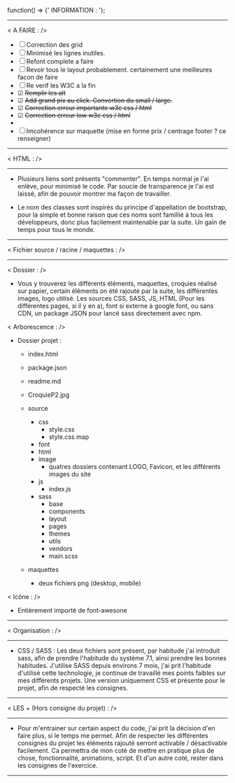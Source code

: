 function() => {' INFORMATION : '};


___________________________________________

< A FAIRE : />

- ☐ Correction des grid
- ☐ Minimisé les lignes inutiles. 
- ☐ Refont complete a faire  
- ☐ Revoir tous le layout probablement. certainement une meilleures facon de faire
- ☐ Re verif les W3C a la fin
- ☑ <del> Remplir les alt </del> 
- ☑ <del> Add grand pix au click. Convertion du small / large. </del>
- ☑ <del> Correction erreur importante w3c css / html </del>
- ☑ <del> Correction erreur low w3c css / html  </del>
-
- ☐ Imcohérence sur maquette (mise en forme prix / centrage footer ? ce renseigner)
___________________________________________

< HTML : /> 
___________________________________________

- Plusieurs liens sont présents "commenter". En temps normal je l'ai enlève, pour minimisé le code. Par soucie de transparence je l'ai est laissé, afin de pouvoir montrer ma façon de travailler.


- Le nom des classes sont inspirés du principe d'appellation de bootstrap, pour la simple et bonne raison que ces noms sont famillié à tous les développeurs, donc plus facilement maintenable par la suite. Un gain de temps pour tous le monde.

___________________________________________

< Fichier source / racine / maquettes : />
__________________________________________

< Dossier : />

- Vous y trouverez les différents éléments, maquettes, croquies réalisé sur papier, certain éléments on été rajouté par la suite, les différentes images, logo utilisé. Les sources CSS, SASS, JS, HTML (Pour les différentes pages, si il y en a), font si externe à google font, ou sans CDN, un package JSON pour lancé sass directement avec npm.


< Arborescence : />

- Dossier projet : 

    - index.html
    - package.json
    - readme.md
    - CroquieP2.jpg

    - source
        - css
            - style.css
            - style.css.map
        - font
        - html
        - image
            - quatres dossiers contenant LOGO, Favicon, et les différents images du site
        - js
            - index.js
        - sass
            - base
            - components
            - layout
            - pages
            - themes
            - utils 
            - vendors
            - main.scss
        
    - maquettes
        - deux fichiers png (desktop, mobile)


< Icône : />

- Entièrement importé de font-awesone 
_________________________________________

< Organisation : />
___________________________________________

- CSS / SASS : Les deux fichiers sont présent, par habitude j'ai introduit sass, afin de prendre l'habitude du système 7.1, ainsi prendre les bonnes habitudes. J'utilise SASS depuis environs 7 mois, j'ai prit l'habitude d'utilisé cette technologie, je continue de travaillé mes points faibles sur mes différents projets. Une version uniquement CSS et présente pour le projet, afin de respecté les consignes.

_________________________________________

< LES + (Hors consigne du projet) : />
___________________________________________

- Pour m'entrainer sur certain aspect du code, j'ai prit la décision d'en faire plus, si le temps me permet. Afin de respecter les différentes consignes du projet les éléments rajouté serront activable / désactivable facilement. Ca permettra de mon coté de mettre en pratique plus de chose, fonctionnalité, animations, script. Et d'un autre coté, rester dans les consignes de l'exercice.

_________________________________________

